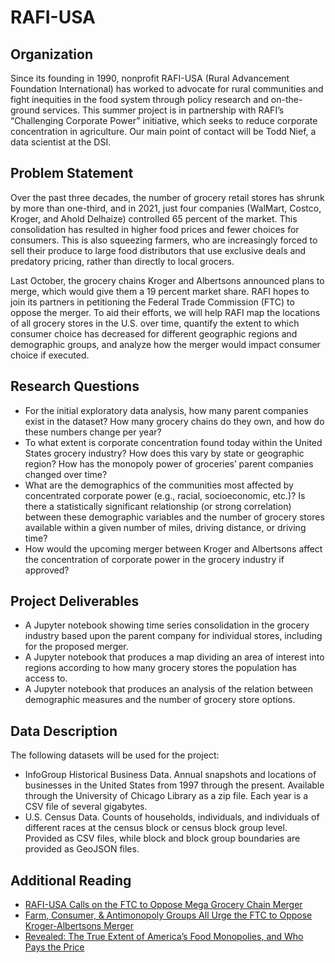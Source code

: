 # RAFI-USA

## Organization
Since its founding in 1990, nonprofit RAFI-USA (Rural Advancement Foundation International) has worked to advocate for rural communities and fight inequities in the food system through policy research and on-the-ground services. This summer project is in partnership with RAFI’s “Challenging Corporate Power” initiative, which seeks to reduce corporate concentration in agriculture.  Our main point of contact will be Todd Nief, a data scientist at the DSI.

## Problem Statement
Over the past three decades, the number of grocery retail stores has shrunk by more than one-third, and in 2021, just four companies (WalMart, Costco, Kroger, and Ahold Delhaize) controlled 65 percent of the market. This consolidation has resulted in higher food prices and fewer choices for consumers. This is also squeezing farmers, who are increasingly forced to sell their produce to large food distributors that use exclusive deals and predatory pricing, rather than directly to local grocers.

Last October, the grocery chains Kroger and Albertsons announced plans to merge, which would give them a 19 percent market share. RAFI hopes to join its partners in petitioning the Federal Trade Commission (FTC) to oppose the merger. To aid their efforts, we will help RAFI map the locations of all grocery stores in the U.S. over time, quantify the extent to which consumer choice has decreased for different geographic regions and demographic groups, and analyze how the merger would impact consumer choice if executed.

## Research Questions
- For the initial exploratory data analysis, how many parent companies exist in the dataset? How many grocery chains do they own, and how do these numbers change per year?
- To what extent is corporate concentration found today within the United States grocery industry? How does this vary by state or geographic region? How has the monopoly power of groceries’ parent companies changed over time?
- What are the demographics of the communities most affected by concentrated corporate power (e.g., racial, socioeconomic, etc.)? Is there a statistically significant relationship (or strong correlation) between these demographic variables and the number of grocery stores available within a given number of miles, driving distance, or driving time?
- How would the upcoming merger between Kroger and Albertsons affect the concentration of corporate power in the grocery industry if approved?

## Project Deliverables
- A Jupyter notebook showing time series consolidation in the grocery industry based upon the parent company for individual stores, including for the proposed merger.
- A Jupyter notebook that produces a map dividing an area of interest into regions according to how many grocery stores the population has access to.
- A Jupyter notebook that produces an analysis of the relation between demographic measures and the number of grocery store options.

## Data Description
The following datasets will be used for the project:
- InfoGroup Historical Business Data. Annual snapshots and locations of businesses in the United States from 1997 through the present. Available through the University of Chicago Library as a zip file. Each year is a CSV file of several gigabytes.
- U.S. Census Data. Counts of households, individuals, and individuals of different races at the census block or census block group level. Provided as CSV files, while block and block group boundaries are provided as GeoJSON files.

## Additional Reading
- [RAFI-USA Calls on the FTC to Oppose Mega Grocery Chain Merger](https://www.rafiusa.org/blog/rafi-usa-opposse-mega-grocery-chain-merger/)
- [Farm, Consumer, & Antimonopoly Groups All Urge the FTC to Oppose Kroger-Albertsons Merger](https://www.openmarketsinstitute.org/publications/farm-consumer-antimonopoly-groups-all-urge-the-ftc-to-oppose-kroger-albertsons-merger)
- [Revealed: The True Extent of America’s Food Monopolies, and Who Pays the Price](https://www.theguardian.com/environment/ng-interactive/2021/jul/14/food-monopoly-meals-profits-data-investigation)
